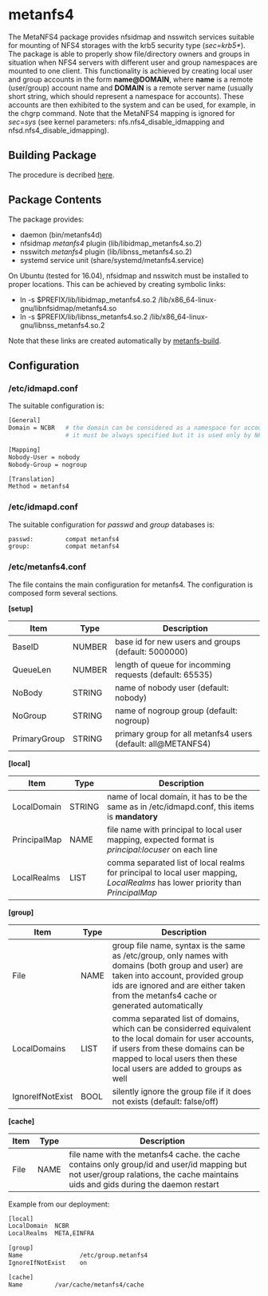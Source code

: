 # metanfs4
The MetaNFS4 package provides nfsidmap and nsswitch services suitable for mounting of NFS4 storages with the krb5 security type (*sec=krb5\**). The package is able to properly show file/directory owners and groups in situation when NFS4 servers with different user and group namespaces are mounted to one client. This functionality is achieved by creating local user and group accounts in the form **name@DOMAIN**, where **name** is a remote (user/group) account name and **DOMAIN** is a remote server name (usually short string, which should represent a namespace for accounts). These accounts are then exhibited to the system and can be used, for example, in the chgrp command. Note that the MetaNFS4 mapping is ignored for *sec=sys* (see kernel parameters: nfs.nfs4_disable_idmapping and nfsd.nfs4_disable_idmapping).

## Building Package
The procedure is decribed [here](https://github.com/kulhanek/metanfs4-build).

## Package Contents
The package provides:
* daemon (bin/metanfs4d)
* nfsidmap *metanfs4* plugin (lib/libidmap_metanfs4.so.2)
* nsswitch *metanfs4* plugin (lib/libnss_metanfs4.so.2)
* systemd service unit (share/systemd/metanfs4.service)

On Ubuntu (tested for 16.04), nfsidmap and nsswitch must be installed to proper locations. This can be achieved by creating symbolic links:
* ln -s $PREFIX/lib/libidmap_metanfs4.so.2 /lib/x86_64-linux-gnu/libnfsidmap/metanfs4.so
* ln -s $PREFIX/lib/libnss_metanfs4.so.2 /lib/x86_64-linux-gnu/libnss_metanfs4.so.2

Note that these links are created automatically by [metanfs-build](https://github.com/kulhanek/metanfs4-build).

## Configuration

### /etc/idmapd.conf
The suitable configuration is:
```bash
[General]
Domain = NCBR   # the domain can be considered as a namespace for accounts
                # it must be always specified but it is used only by NFS4 servers and ignored on clients

[Mapping]
Nobody-User = nobody
Nobody-Group = nogroup

[Translation]
Method = metanfs4
```

### /etc/idmapd.conf
The suitable configuration for *passwd* and *group* databases is:
```bash
passwd:         compat metanfs4
group:          compat metanfs4
```

### /etc/metanfs4.conf
The file contains the main configuration for metanfs4. The configuration is composed form several sections.

**\[setup\]**

| Item | Type | Description |
|-|-|-|
| BaseID       | NUMBER  | base id for new users and groups (default: 5000000) |
| QueueLen     | NUMBER  | length of queue for incomming requests (default: 65535) |
| NoBody       | STRING  | name of nobody user (default: nobody) |
| NoGroup      | STRING  | name of nogroup group (default: nogroup) |
| PrimaryGroup | STRING  | primary group for all metanfs4 users (default: all@METANFS4) |

**\[local\]**

| Item | Type | Description |
|-|-|-|
| LocalDomain  | STRING  | name of local domain, it has to be the same as in /etc/idmapd.conf, this items is **mandatory** |
| PrincipalMap | NAME    | file name with principal to local user mapping, expected format is *principal:locuser* on each line |
| LocalRealms  | LIST    | comma separated list of local realms for principal to local user mapping, *LocalRealms* has lower priority  than *PrincipalMap* |

**\[group\]**

| Item | Type | Description |
|-|-|-|
| File          | NAME    | group file name, syntax is the same as /etc/group, only names with domains (both group and user) are taken into account, provided group ids are ignored and are either taken from the metanfs4 cache or generated automatically |
| LocalDomains  | LIST    | comma separated list of domains, which can be considerred equivalent to the local domain for user accounts, if users from these domains can be mapped to local users then these local users are added to groups as well |
| IgnoreIfNotExist  | BOOL    | silently ignore the group file if it does not exists (default: false/off) |

**\[cache\]**

| Item | Type | Description |
|-|-|-|
| File          | NAME    | file name with the metanfs4 cache. the cache contains only group/id and user/id mapping but not user/group ralations, the cache maintains uids and gids during the daemon restart |

Example from our deployment:
```bash
[local]
LocalDomain  NCBR
LocalRealms  META,EINFRA

[group]
Name                /etc/group.metanfs4
IgnoreIfNotExist    on

[cache]
Name         /var/cache/metanfs4/cache
```

